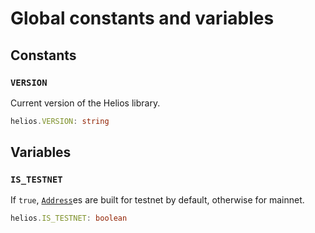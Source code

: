 # Global constants and variables

## Constants

### `VERSION`

Current version of the Helios library.

```ts
helios.VERSION: string
```

## Variables

### `IS_TESTNET`

If `true`, [`Address`](./address.md)es are built for testnet by default, otherwise for mainnet.

```ts
helios.IS_TESTNET: boolean
```